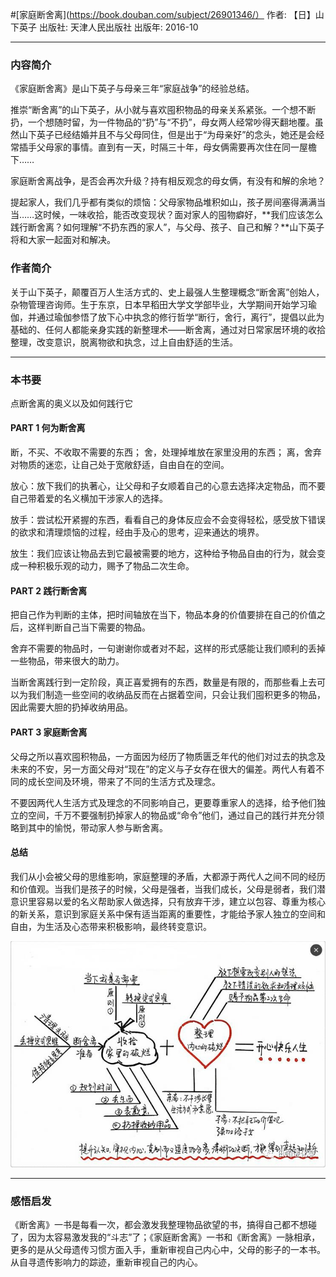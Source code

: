 #[家庭断舍离](https://book.douban.com/subject/26901346/）
作者: 【日】山下英子
出版社: 天津人民出版社
出版年: 2016-10
***
### 内容简介
《家庭断舍离》是山下英子与母亲三年“家庭战争”的经验总结。

推崇“断舍离”的山下英子，从小就与喜欢囤积物品的母亲关系紧张。一个想不断扔，一个想随时留，为一件物品的“扔”与“不扔”，母女两人经常吵得天翻地覆。虽然山下英子已经结婚并且不与父母同住，但是出于“为母亲好”的念头，她还是会经常插手父母家的事情。直到有一天，时隔三十年，母女俩需要再次住在同一屋檐下……

家庭断舍离战争，是否会再次升级？持有相反观念的母女俩，有没有和解的余地？

提起家人，我们几乎都有类似的烦恼：父母家物品堆积如山，孩子房间塞得满满当当……这时候，一味收拾，能否改变现状？面对家人的囤物癖好，**我们应该怎么践行断舍离？如何理解“不扔东西的家人”，与父母、孩子、自己和解？**山下英子将和大家一起面对和解决。 

### 作者简介 
关于山下英子，颠覆百万人生活方式的、史上最强人生整理概念“断舍离”创始人，杂物管理咨询师。生于东京，日本早稻田大学文学部毕业，大学期间开始学习瑜伽，并通过瑜伽参悟了放下心中执念的修行哲学“断行，舍行，离行”，提倡以此为基础的、任何人都能亲身实践的新整理术——断舍离，通过对日常家居环境的收拾整理，改变意识，脱离物欲和执念，过上自由舒适的生活。

***
### 本书要
点断舍离的奥义以及如何践行它

#### PART 1 何为断舍离
断，不买、不收取不需要的东西；
舍，处理掉堆放在家里没用的东西；
离，舍弃对物质的迷恋，让自己处于宽敞舒适，自由自在的空间。

放心：放下我们的执著心，让父母和子女顺着自己的心意去选择决定物品，而不要自己带着爱的名义横加干涉家人的选择。

放手：尝试松开紧握的东西，看看自己的身体反应会不会变得轻松，感受放下错误的欲求和清理烦恼的过程，经由手及心的思考，迎来通达的境界。

放生：我们应该让物品去到它最被需要的地方，这种给予物品自由的行为，就会变成一种积极乐观的动力，赐予了物品二次生命。

#### PART 2 践行断舍离
把自己作为判断的主体，把时间轴放在当下，物品本身的价值要排在自己的价值之后，这样判断自己当下需要的物品。

舍弃不需要的物品时，一句谢谢你或者对不起，这样的形式感能让我们顺利的丢掉一些物品，带来很大的助力。

当断舍离践行到一定阶段，真正喜爱拥有的东西，数量是有限的，而那些看上去可以为我们制造一些空间的收纳品反而在占据着空间，只会让我们囤积更多的物品，因此需要大胆的扔掉收纳用品。

#### PART 3 家庭断舍离
父母之所以喜欢囤积物品，一方面因为经历了物质匮乏年代的他们对过去的执念及未来的不安，另一方面父母对“现在”的定义与子女存在很大的偏差。两代人有着不同的成长空间及环境，带来了不同的生活方式及理念。

不要因两代人生活方式及理念的不同影响自己，更要尊重家人的选择，给予他们独立的空间，千万不要强制扔掉家人的物品或“命令”他们，通过自己的践行并充分领略到其中的愉悦，带动家人参与断舍离。

#### 总结
我们从小会被父母的思维影响，家庭整理的矛盾，大都源于两代人之间不同的经历和价值观。当我们是孩子的时候，父母是强者，当我们成长，父母是弱者，我们潜意识里容易以爱的名义帮助家人做选择，只有放弃干涉，建立以包容、尊重为核心的新关系，意识到家庭关系中保有适当距离的重要性，才能给予家人独立的空间和自由，为生活及心态带来积极影响，最终转变意识。


![](./_image/2017-07-07-06-04-01.jpg)
***
### 感悟启发
《断舍离》一书是每看一次，都会激发我整理物品欲望的书，搞得自己都不想碰了，因为太容易激发我的“斗志”了；《家庭断舍离》一书和《断舍离》一脉相承，更多的是从父母遗传习惯方面入手，重新审视自己内心中，父母的影子的一本书。从自寻遗传影响力的踪迹，重新审视自己的内心。
